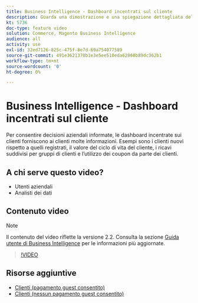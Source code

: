 ```yaml
---
title: Business Intelligence - Dashboard incentrati sul cliente
description: Guarda una dimostrazione e una spiegazione dettagliata delle dashboard incentrate sul cliente.
kt: 5736
doc-type: feature video
solution: Commerce, Magento Business Intelligence
audience: all
activity: use
exl-id: 32ed7126-825c-475f-8e7d-69a754077589
source-git-commit: 491e3621370b1e3e5ee510eda62868b89dc362b1
workflow-type: tm+mt
source-wordcount: '0'
ht-degree: 0%

---
```


# Business Intelligence - Dashboard incentrati sul cliente

Per consentire decisioni aziendali informate, le dashboard incentrate sui clienti forniscono ai clienti molte informazioni. Esempi sono i clienti nuovi rispetto a quelli registrati, il valore del ciclo di vita del cliente, i ricavi suddivisi per gruppi di clienti e l’utilizzo dei coupon da parte dei clienti.

## A chi serve questo video?

- Utenti aziendali
- Analisti dei dati

## Contenuto video

>[!NOTE]
>
>Il contenuto del video riflette la versione 2.2. Consulta la sezione [Guida utente di Business Intelligence](https://docs.magento.com/mbi/) per le informazioni più aggiornate.

>[!VIDEO](https://video.tv.adobe.com/v/35990?quality=12&learn=on)

## Risorse aggiuntive

- [Clienti (pagamento guest consentito)](https://docs.magento.com/mbi/data-user/dashboards/dashboards-pro.html#customers-guest-checkout-allowed)
- [Clienti (nessun pagamento guest consentito)](https://docs.magento.com/mbi/data-user/dashboards/dashboards-pro.html#customers-no-guest-checkout-allowed)
